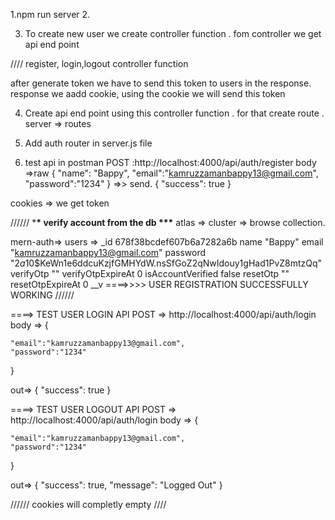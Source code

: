 1.npm run server 2.

3. To create new user we create controller function . fom controller we get api end point

//// register, login,logout controller function

after generate token we have to send this token to users in the response. response we aadd cookie,
using the cookie we will send this token

4. Create api end point using this controller function . for that create route . server => routes

5. Add auth router in server.js file

6. test api in postman
   POST :http://localhost:4000/api/auth/register
   body =>raw
   {
   "name": "Bappy",
   "email":"kamruzzamanbappy13@gmail.com",
   "password":"1234"
   }
   =>> send.
   {
   "success": true
   }

cookies => we get token

////// \***\* verify account from the db \*\*\***
atlas => cluster => browse collection.

mern-auth=> users
=>
\_id
678f38bcdef607b6a7282a6b
name
"Bappy"
email
"kamruzzamanbappy13@gmail.com"
password
"$2a$10$KeWn1e6ddcuKzjfGMHYdW.nsSfGoZ2qNwIdouy1gHad1PvZ8mtzQq"
verifyOtp
""
verifyOtpExpireAt
0
isAccountVerified
false
resetOtp
""
resetOtpExpireAt
0
\_\_v
====>>>> USER REGISTRATION SUCCESSFULLY WORKING //////

====> TEST USER LOGIN API
POST => http://localhost:4000/api/auth/login
body =>
{

    "email":"kamruzzamanbappy13@gmail.com",
    "password":"1234"

}

out=>
{
"success": true
}

====> TEST USER LOGOUT API
POST => http://localhost:4000/api/auth/login
body =>
{

    "email":"kamruzzamanbappy13@gmail.com",
    "password":"1234"

}

out=>
{
"success": true,
"message": "Logged Out"
}

////// cookies will completly empty ////
